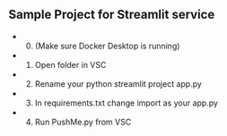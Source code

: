 ## Sample Project for Streamlit service 

 * 0. (Make sure Docker Desktop is running)

 * 1. Open folder in VSC
 * 2. Rename your python streamlit project app.py
 * 3. In requirements.txt change import as your app.py 
 * 4. Run PushMe.py from VSC

